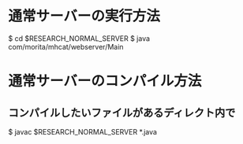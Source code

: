 # 通常サーバーの実行方法
$ cd $RESEARCH_NORMAL_SERVER
$ java com/morita/mhcat/webserver/Main

# 通常サーバーのコンパイル方法
## コンパイルしたいファイルがあるディレクト内で
$ javac $RESEARCH_NORMAL_SERVER *.java
